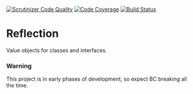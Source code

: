 [![Scrutinizer Code Quality](https://scrutinizer-ci.com/g/comquer/reflection/badges/quality-score.png?b=master)](https://scrutinizer-ci.com/g/comquer/reflection/?branch=master)
[![Code Coverage](https://scrutinizer-ci.com/g/comquer/reflection/badges/coverage.png?b=master)](https://scrutinizer-ci.com/g/comquer/reflection/?branch=master)
[![Build Status](https://scrutinizer-ci.com/g/comquer/reflection/badges/build.png?b=master)](https://scrutinizer-ci.com/g/comquer/reflection/build-status/master)

# Reflection
Value objects for classes and interfaces.

### Warning
This project is in early phases of development, so expect BC breaking all the time.
